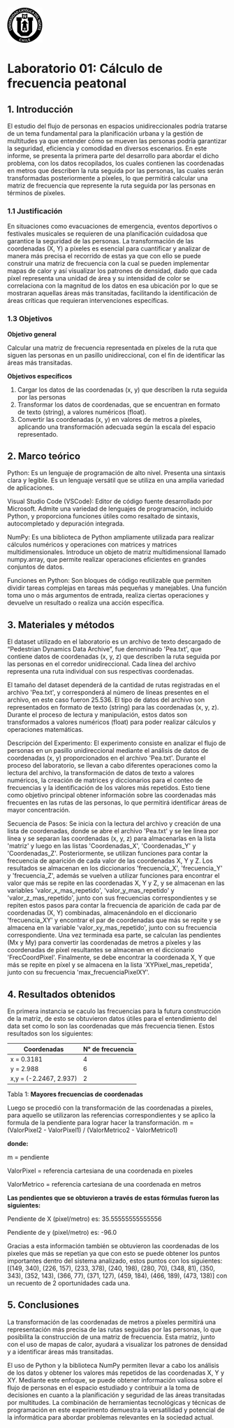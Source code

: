 ![Logo UCN](images/60x60-ucn-negro.png)
# Laboratorio 01: Cálculo de frecuencia peatonal 


## 1. Introducción 

El estudio del flujo de personas en espacios unidireccionales podría tratarse de un tema fundamental para la planificación urbana y la gestión de multitudes ya que entender cómo se mueven las personas podría garantizar la seguridad, eficiencia y comodidad en diversos escenarios. En este informe, se presenta la primera parte del desarrollo para abordar el dicho problema, con los datos recopilados, los cuales contienen las coordenadas en metros que describen la ruta seguida por las personas, las cuales serán transformadas posteriormente a píxeles, lo que permitirá calcular una matriz de frecuencia que represente la ruta seguida por las personas en términos de píxeles.

### 1.1 Justificación 

En situaciones como evacuaciones de emergencia, eventos deportivos o festivales musicales se requieren de una planificación cuidadosa que garantice la seguridad de las personas. La transformación de las coordenadas (X, Y) a píxeles es esencial para cuantificar y analizar de manera más precisa el recorrido de estas ya que con ello se puede construir una matriz de frecuencia con la cual se pueden implementar mapas de calor y así visualizar los patrones de densidad, dado que cada píxel representa una unidad de área y su intensidad de color se correlaciona con la magnitud de los datos en esa ubicación por lo que se mostraran aquellas áreas más transitadas, facilitando la identificación de áreas críticas que requieran intervenciones específicas.

### 1.3 Objetivos 

**Objetivo general**

Calcular una matriz de frecuencia representada en píxeles de la ruta que siguen las personas en un pasillo unidireccional, con el fin de identificar las áreas más transitadas.

**Objetivos específicos**

1. Cargar los datos de las coordenadas (x, y) que describen la ruta seguida por las personas
2. Transformar los datos de coordenadas, que se encuentran en formato de texto (string), a valores numéricos (float).
3. Convertir las coordenadas (x, y) en valores de metros a píxeles, aplicando una transformación adecuada según la escala del espacio representado.

## 2. Marco teórico 

Python: Es un lenguaje de programación de alto nivel. Presenta una sintaxis clara y legible. Es un lenguaje versátil que se utiliza en una amplia variedad de aplicaciones.

Visual Studio Code (VSCode): Editor de código fuente desarrollado por Microsoft.  Admite una variedad de lenguajes de programación, incluido Python, y proporciona funciones útiles como resaltado de sintaxis, autocompletado y depuración integrada.

NumPy: Es una biblioteca de Python ampliamente utilizada para realizar cálculos numéricos y operaciones con matrices y matrices multidimensionales. Introduce un objeto de matriz multidimensional llamado numpy.array, que permite realizar operaciones eficientes en grandes conjuntos de datos.

Funciones en Python: Son bloques de código reutilizable que permiten dividir tareas complejas en tareas más pequeñas y manejables. Una función toma uno o más argumentos de entrada, realiza ciertas operaciones y devuelve un resultado o realiza una acción específica.

## 3. Materiales y métodos

El dataset utilizado en el laboratorio es un archivo de texto descargado de “Pedestrian Dynamics Data Archive”, fue denominado 'Pea.txt', que contiene datos de coordenadas (x, y, z) que describen la ruta seguida por las personas en el corredor unidireccional. Cada línea del archivo representa una ruta individual con sus respectivas coordenadas.

El tamaño del dataset dependerá de la cantidad de rutas registradas en el archivo 'Pea.txt', y corresponderá al número de líneas presentes en el archivo, en este caso fueron 25.536. El tipo de datos del archivo son representados en formato de texto (string) para las coordenadas (x, y, z). Durante el proceso de lectura y manipulación, estos datos son transformados a valores numéricos (float) para poder realizar cálculos y operaciones matemáticas.

Descripción del Experimento:
El experimento consiste en analizar el flujo de personas en un pasillo unidireccional mediante el análisis de datos de coordenadas (x, y) proporcionados en el archivo 'Pea.txt'. Durante el proceso del laboratorio, se llevan a cabo diferentes operaciones como la lectura del archivo, la transformación de datos de texto a valores numéricos, la creación de matrices y diccionarios para el conteo de frecuencias y la identificación de los valores más repetidos. Esto tiene como objetivo principal obtener información sobre las coordenadas más frecuentes en las rutas de las personas, lo que permitirá identificar áreas de mayor concentración. 

Secuencia de Pasos:
Se inicia con la lectura del archivo y creación de una lista de coordenadas, donde se abre el archivo 'Pea.txt' y se lee línea por línea y se separan las coordenadas (x, y, z) para almacenarlas en la lista 'matriz' y luego en las listas 'Coordenadas_X', 'Coordenadas_Y' y 'Coordenadas_Z'. Posteriormente, se utilizan funciones para contar la frecuencia de aparición de cada valor de las coordenadas X, Y y Z. Los resultados se almacenan en los diccionarios 'frecuencia_X', 'frecuencia_Y' y 'frecuencia_Z', además se vuelven a utilizar funciones para encontrar el valor que más se repite en las coordenadas X, Y y Z, y se almacenan en las variables 'valor_x_mas_repetido', 'valor_y_mas_repetido' y 'valor_z_mas_repetido', junto con sus frecuencias correspondientes y se repiten estos pasos para contar la frecuencia de aparición de cada par de coordenadas (X, Y) combinadas, almacenándolo en el diccionario 'frecuencia_XY' y encontrar el par de coordenadas que más se repite y se almacena en la variable 'valor_xy_mas_repetido', junto con su frecuencia correspondiente.
Una vez terminada esa parte, se calculan las pendientes (Mx y My) para convertir las coordenadas de metros a píxeles y las coordenadas de píxel resultantes se almacenan en el diccionario 'FrecCoordPixel'. Finalmente, se debe encontrar la coordenada X, Y que más se repite en píxel y se almacena en la lista 'XYPixel_mas_repetida', junto con su frecuencia 'max_frecuenciaPixelXY'.

## 4. Resultados obtenidos

En primera instancia se caculo las frecuencias para la futura construcción de la matriz, de esto se obtuvieron datos útiles para el entendimiento del data set como lo son las coordenadas que más frecuencia tienen. Estos resultados son los siguientes:

|        Coordenadas       |  N° de frecuencia   |  
|--------------------------|---------------------|
| x = 0.3181               |                   4 |                         
| y = 2.988                |                   6 |  
| x,y = (-2.2467, 2.937)   |                   2 |
 
 Tabla 1: **Mayores frecuencias de coordenadas**

Luego se procedió con la transformación de las coordenadas a pixeles, para aquello se utilizaron las referencias correspondientes y se aplico la formula de la pendiente para lograr hacer la transformación.
m = (ValorPixel2 - ValorPixel1) / (ValorMetrico2 - ValorMetrico1)

**donde:** 

m = pendiente 

ValorPixel = referencia cartesiana de una coordenada en pixeles 

ValorMetrico = referencia cartesiana de una coordenada en metros 

**Las pendientes que se obtuvieron a través de estas fórmulas fueron las siguientes:**

Pendiente de X (pixel/metro) es:  35.55555555555556

Pendiente de y (pixel/metro) es:  -96.0

Gracias a esta información también se obtuvieron las coordenadas de los pixeles que más se repetían ya que con esto se puede obtener los puntos importantes dentro del sistema analizado, estos puntos con los siguientes:
[(149, 340), (226, 157), (233, 378), (240, 198), (280, 70), (348, 81), (350, 343), (352, 143), (366, 77), (371, 127), (459, 184), (466, 189), (473, 138)] con un recuento de 2 oportunidades cada una.


 

 

## 5. Conclusiones

La transformación de las coordenadas de metros a píxeles permitirá una representación más precisa de las rutas seguidas por las personas, lo que posibilita la construcción de una matriz de frecuencia. Esta matriz, junto con el uso de mapas de calor, ayudará a visualizar los patrones de densidad y a identificar áreas más transitadas.

El uso de Python y la biblioteca NumPy permiten llevar a cabo los análisis de los datos y obtener los valores más repetidos de las coordenadas X, Y y XY. Mediante este enfoque, se puede obtener información valiosa sobre el flujo de personas en el espacio estudiado y contribuir a la toma de decisiones en cuanto a la planificación y seguridad de las áreas transitadas por multitudes. La combinación de herramientas tecnológicas y técnicas de programación en este experimento demuestra la versatilidad y potencial de la informática para abordar problemas relevantes en la sociedad actual.





